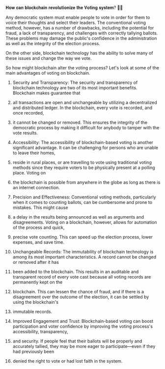 𝐇𝐨𝐰 𝐜𝐚𝐧 𝐛𝐥𝐨𝐜𝐤𝐜𝐡𝐚𝐢𝐧 𝐫𝐞𝐯𝐨𝐥𝐮𝐭𝐢𝐨𝐧𝐢𝐳𝐞 𝐭𝐡𝐞 𝐕𝐨𝐭𝐢𝐧𝐠 𝐬𝐲𝐬𝐭𝐞𝐦? 🚀🌱

Any democratic system must enable people to vote in order for them to voice their thoughts and select their leaders. The conventional voting method, however, has
a number of drawbacks, including the potential for fraud, a lack of transparency, and challenges with correctly tallying ballots. These problems may damage the public's 
confidence in the administration as well as the 
integrity of the election process.

On the other side, blockchain technology has the ability to solve many of these issues and change the way we vote.

So how might blockchain alter the voting process? Let's look at some of the main advantages of voting on blockchain.

1. Security and Transparency: The security and transparency of blockchain technology are two of its most important benefits. Blockchain makes guarantee that
2.  all transactions are open and unchangeable by utilizing a decentralized and distributed ledger. In the blockchain, every vote is recorded, and once recorded,
3.   it cannot be changed or removed. This ensures the integrity of the democratic process by making it difficult for anybody to tamper with the vote results.

2. Accessibility: The accessibility of blockchain-based voting is another significant advantage. It can be challenging for persons who are unable to leave their homes,
3.  reside in rural places, or are travelling to vote using traditional voting methods since they require voters to be physically present at a polling place. Voting on 
4.  the blockchain is possible from anywhere in the globe as long as there is an internet connection.

3. Precision and Effectiveness: Conventional voting methods, particularly when it comes to counting ballots, can be cumbersome and prone to mistakes. This might cause
4.  a delay in the results being announced as well as arguments and disagreements. Voting on a blockchain, however, allows for automation of the process and quick,
5.   precise vote counting. This can speed up the election process, lower expenses, and save time.

4. Unchangeable Records: The immutability of blockchain technology is among its most important characteristics. A record cannot be changed or removed after it has
5.  been added to the blockchain. This results in an auditable and transparent record of every vote cast because all voting records are permanently kept on the 
6.  blockchain. This can lessen the chance of fraud, and if there is a disagreement over the outcome of the election, it can be settled by using the blockchain's 
7.  immutable records.

5. Improved Engagement and Trust: Blockchain-based voting can boost participation and voter confidence by improving the voting process's accessibility, transparency,
6.  and security. If people feel that their ballots will be properly and accurately tallied, they may be more eager to participate—even if they had previously been 
7.  denied the right to vote or had lost faith in the system.
